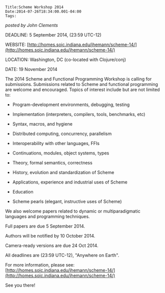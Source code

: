 
    Title:Scheme Workshop 2014
    Date:2014-07-26T18:34:00.001-04:00
    Tags:

*posted by John Clements*

DEADLINE: 5 September 2014, (23:59 UTC-12)

WEBSITE: [http://homes.soic.indiana.edu/jhemann/scheme-14/](http://homes.soic.indiana.edu/jhemann/scheme-14/)

LOCATION: Washington, DC (co-located with Clojure/conj)

DATE: 19 November 2014

The 2014 Scheme and Functional Programming Workshop is calling for submissions. Submissions related to Scheme and functional programming are welcome and encouraged. Topics of interest include but are not limited to:


* Program-development environments, debugging, testing

* Implementation (interpreters, compilers, tools, benchmarks, etc) 

* Syntax, macros, and hygiene 

* Distributed computing, concurrency, parallelism 

* Interoperability with other languages, FFIs 

* Continuations, modules, object systems, types 

* Theory, formal semantics, correctness 

* History, evolution and standardization of Scheme 

* Applications, experience and industrial uses of Scheme 

* Education 

* Scheme pearls (elegant, instructive uses of Scheme) 


We also welcome papers related to dynamic or multiparadigmatic languages and programming techniques.



Full papers are due 5 September 2014.

Authors will be notified by 10 October 2014.

Camera-ready versions are due 24 Oct 2014.

All deadlines are (23:59 UTC-12), "Anywhere on Earth".

For more information, please see: [http://homes.soic.indiana.edu/jhemann/scheme-14/](http://homes.soic.indiana.edu/jhemann/scheme-14/)



See you there!